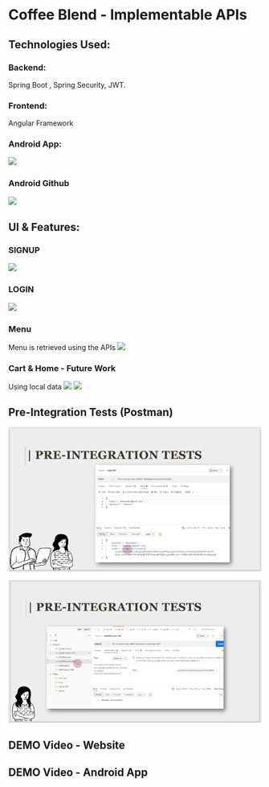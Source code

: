 # Coffee Blend - Implementable APIs

## Technologies Used:
 ### Backend:
  Spring Boot , Spring Security, JWT.
 ### Frontend:
Angular Framework
 ### Android App:

![](../Static/PhotoRoom_20220818_094442.png)

### **Android Github**

 ![](../Static/androidgithub.png)

## UI & Features:

###  SIGNUP
![](../Static/signup.png)

### LOGIN
![](../Static/login.png)

### Menu 
Menu is retrieved using the APIs
![](../Static/menu.png)

### Cart & Home - Future Work

Using local data
![](../Static/cart.png)
![](../Static/home.png)

## Pre-Integration Tests (Postman)
![img_2.png](img_2.png)

![img_3.png](img_3.png)

## DEMO Video - Website


## DEMO Video - Android App


